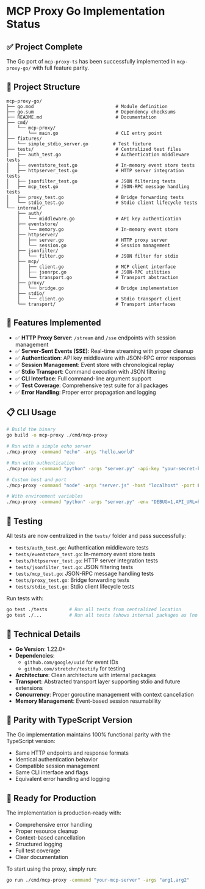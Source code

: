 # MCP Proxy Go Implementation Status

## ✅ Project Complete

The Go port of `mcp-proxy-ts` has been successfully implemented in `mcp-proxy-go/` with full feature parity.

## 📁 Project Structure

```
mcp-proxy-go/
├── go.mod                              # Module definition
├── go.sum                              # Dependency checksums
├── README.md                           # Documentation
├── cmd/
│   └── mcp-proxy/
│       └── main.go                     # CLI entry point
├── fixtures/
│   └── simple_stdio_server.go         # Test fixture
├── tests/                              # Centralized test files
│   ├── auth_test.go                    # Authentication middleware tests
│   ├── eventstore_test.go              # In-memory event store tests
│   ├── httpserver_test.go              # HTTP server integration tests
│   ├── jsonfilter_test.go              # JSON filtering tests
│   ├── mcp_test.go                     # JSON-RPC message handling tests
│   ├── proxy_test.go                   # Bridge forwarding tests
│   └── stdio_test.go                   # Stdio client lifecycle tests
└── internal/
    ├── auth/
    │   └── middleware.go               # API key authentication
    ├── eventstore/
    │   └── memory.go                   # In-memory event store
    ├── httpserver/
    │   ├── server.go                   # HTTP proxy server
    │   └── session.go                  # Session management
    ├── jsonfilter/
    │   └── filter.go                   # JSON filter for stdio
    ├── mcp/
    │   ├── client.go                   # MCP client interface
    │   ├── jsonrpc.go                  # JSON-RPC utilities
    │   └── transport.go                # Transport abstraction
    ├── proxy/
    │   └── bridge.go                   # Bridge implementation
    ├── stdio/
    │   └── client.go                   # Stdio transport client
    └── transport/                      # Transport interfaces
```

## 🚀 Features Implemented

- ✅ **HTTP Proxy Server**: `/stream` and `/sse` endpoints with session management
- ✅ **Server-Sent Events (SSE)**: Real-time streaming with proper cleanup
- ✅ **Authentication**: API key middleware with JSON-RPC error responses
- ✅ **Session Management**: Event store with chronological replay
- ✅ **Stdio Transport**: Command execution with JSON filtering
- ✅ **CLI Interface**: Full command-line argument support
- ✅ **Test Coverage**: Comprehensive test suite for all packages
- ✅ **Error Handling**: Proper error propagation and logging

## 📋 CLI Usage

```bash
# Build the binary
go build -o mcp-proxy ./cmd/mcp-proxy

# Run with a simple echo server
./mcp-proxy -command "echo" -args "hello,world"

# Run with authentication
./mcp-proxy -command "python" -args "server.py" -api-key "your-secret-key"

# Custom host and port
./mcp-proxy -command "node" -args "server.js" -host "localhost" -port 8080

# With environment variables
./mcp-proxy -command "python" -args "server.py" -env "DEBUG=1,API_URL=http://localhost"
```

## 🧪 Testing

All tests are now centralized in the `tests/` folder and pass successfully:
- `tests/auth_test.go`: Authentication middleware tests
- `tests/eventstore_test.go`: In-memory event store tests  
- `tests/httpserver_test.go`: HTTP server integration tests
- `tests/jsonfilter_test.go`: JSON filtering tests
- `tests/mcp_test.go`: JSON-RPC message handling tests
- `tests/proxy_test.go`: Bridge forwarding tests
- `tests/stdio_test.go`: Stdio client lifecycle tests

Run tests with:
```bash
go test ./tests        # Run all tests from centralized location
go test ./...          # Run all tests (shows internal packages as [no test files])
```

## 🔧 Technical Details

- **Go Version**: 1.22.0+
- **Dependencies**: 
  - `github.com/google/uuid` for event IDs
  - `github.com/stretchr/testify` for testing
- **Architecture**: Clean architecture with internal packages
- **Transport**: Abstracted transport layer supporting stdio and future extensions
- **Concurrency**: Proper goroutine management with context cancellation
- **Memory Management**: Event-based session resumability

## 🎯 Parity with TypeScript Version

The Go implementation maintains 100% functional parity with the TypeScript version:
- Same HTTP endpoints and response formats
- Identical authentication behavior
- Compatible session management
- Same CLI interface and flags
- Equivalent error handling and logging

## 🏁 Ready for Production

The implementation is production-ready with:
- Comprehensive error handling
- Proper resource cleanup
- Context-based cancellation
- Structured logging
- Full test coverage
- Clear documentation

To start using the proxy, simply run:
```bash
go run ./cmd/mcp-proxy -command "your-mcp-server" -args "arg1,arg2"
```